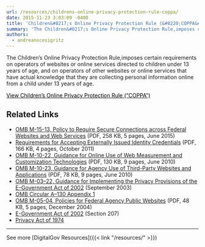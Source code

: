 ```yaml
---
url: /resources/childrens-online-privacy-protection-rule-coppa/
date: 2015-11-23 3:03:09 -0400
title: 'Children&#8217;s Online Privacy Protection Rule (&#8220;COPPA&#8221;)'
summary: 'The Children&#8217;s Online Privacy Protection Rule,imposes certain requirements on operators of websites or online services directed to children under 13 years of age, and on operators of other websites or online services that have actual knowledge that they are collecting personal information online from a child under 13 years of age.   View Children&#8217;s Online'
authors:
  - andreanocesigritz
---
```


The Children&#8217;s Online Privacy Protection Rule,imposes certain requirements on operators of websites or online services directed to children under 13 years of age, and on operators of other websites or online services that have actual knowledge that they are collecting personal information online from a child under 13 years of age.

 

<a class="button" style="color: #000000" href="https://www.ftc.gov/enforcement/rules/rulemaking-regulatory-reform-proceedings/childrens-online-privacy-protection-rule">View Children&#8217;s Online Privacy Protection Rule (&#8220;COPPA&#8221;)</a>

 

## Related Links

  * [OMB M-15-13, Policy to Require Secure Connections across Federal Websites and Web Services](https://obamawhitehouse.archives.gov/sites/default/files/omb/memoranda/2015/m-15-13.pdf) (PDF, 258 KB, 5 pages, June 2015)
  * [Requirements for Accepting Externally Issued Identity Credentials](https://obamawhitehouse.archives.gov/sites/default/files/omb/assets/egov_docs/ombreqforacceptingexternally_issuedidcred10-6-2011.pdf) (PDF, 166 KB, 4 pages, October 2011)
  * [OMB M-10-22, Guidance for Online Use of Web Measurement and Customization Technologies](https://obamawhitehouse.archives.gov/sites/default/files/omb/assets/memoranda_2010/m10-22.pdf) (PDF, 130 KB, 9 pages, June 2010)
  * [OMB M-10-23, Guidance for Agency Use of Third-Party Websites and Applications](https://obamawhitehouse.archives.gov/sites/default/files/omb/assets/memoranda_2010/m10-23.pdf) (PDF, 78 KB, 9 pages, June 2010)
  * [OMB M-03–22, Guidance for Implementing the Privacy Provisions of the E–Government Act of 2002](https://obamawhitehouse.archives.gov/omb/memoranda_m03-22/) (September 2003)
  * [OMB Circular A–130 Appendix 1](https://www.federalregister.gov/documents/2016/07/28/2016-17872/revision-of-omb-circular-no-a-130-managing-information-as-a-strategic-resource)
  * [OMB M-05-04, Policies for Federal Agency Public Websites](https://obamawhitehouse.archives.gov/sites/default/files/omb/assets/omb/memoranda/fy2005/m05-04.pdf) (PDF, 48 KB, 5 pages, December 2004)
  * [E-Government Act of 2002](http://www.archives.gov/about/laws/egov-act-section-207.html) (Section 207)
  * [Privacy Act of 1974](http://www.justice.gov/opcl/1974privacyact-overview.htm)

 

* * *

 

See more [DigitalGov Resources]({{< link "/resources/" >}})